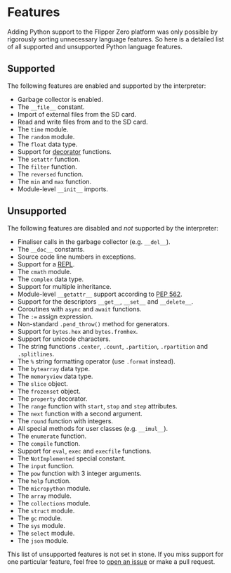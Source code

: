 # Features

Adding Python support to the Flipper Zero platform was only possible by rigorously sorting unnecessary language features.
So here is a detailed list of all supported and unsupported Python language features.

## Supported

The following features are enabled and supported by the interpreter:

* Garbage collector is enabled.
* The `__file__` constant.
* Import of external files from the SD card.
* Read and write files from and to the SD card.
* The `time` module.
* The `random` module.
* The `float` data type.
* Support for [decorator](https://docs.python.org/3/glossary.html#term-decorator) functions.
* The `setattr` function.
* The `filter` function.
* The `reversed` function.
* The `min` and `max` function.
* Module-level `__init__` imports.

## Unsupported

The following features are disabled and _not_ supported by the interpreter:

* Finaliser calls in the garbage collector (e.g. `__del__`).
* The `__doc__` constants.
* Source code line numbers in exceptions.
* Support for a [REPL](https://en.wikipedia.org/wiki/Read%E2%80%93eval%E2%80%93print_loop).
* The `cmath` module.
* The `complex` data type.
* Support for multiple inheritance.
* Module-level `__getattr__` support according to [PEP 562](https://peps.python.org/pep-0562/).
* Support for the descriptors `__get__`, `__set__` and  `__delete__`.
* Coroutines with `async` and `await` functions.
* The `:=` assign expression.
* Non-standard `.pend_throw()` method for generators.
* Support for `bytes.hex` and `bytes.fromhex`.
* Support for unicode characters.
* The string functions `.center`, `.count`, `.partition`, `.rpartition` and `.splitlines`.
* The `%` string formatting operator (use `.format` instead).
* The `bytearray` data type.
* The `memoryview` data type.
* The `slice` object.
* The `frozenset` object.
* The `property` decorator.
* The `range` function with `start`, `stop` and `step` attributes.
* The `next` function with a second argument.
* The `round` function with integers.
* All special methods for user classes (e.g. `__imul__`).
* The `enumerate` function.
* The `compile` function.
* Support for `eval`, `exec` and `execfile` functions.
* The `NotImplemented` special constant.
* The `input` function.
* The `pow` function with 3 integer arguments.
* The `help` function.
* The `micropython` module.
* The `array` module.
* The `collections` module.
* The `struct` module.
* The `gc` module.
* The `sys` module.
* The `select` module.
* The `json` module.

This list of unsupported features is not set in stone. 
If you miss support for one particular feature, feel free to [open an issue](https://github.com/ofabel/mp-flipper/issues) or make a pull request.
